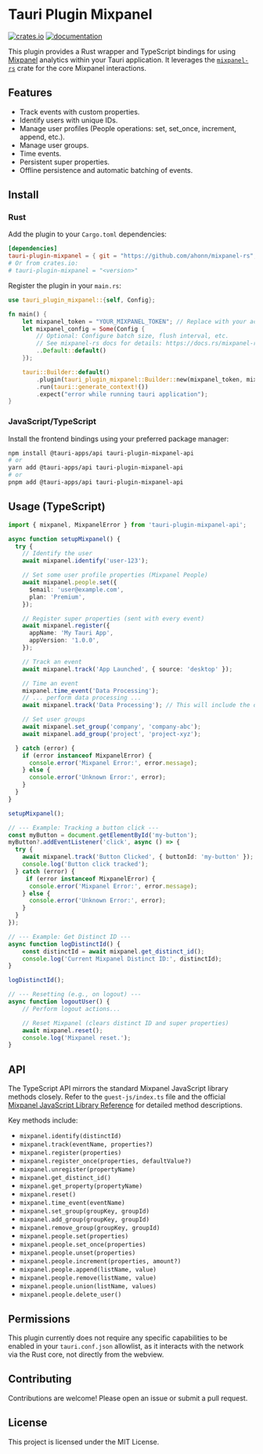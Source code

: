 # Tauri Plugin Mixpanel

[![crates.io](https://img.shields.io/crates/v/tauri-plugin-mixpanel.svg)](https://crates.io/crates/tauri-plugin-mixpanel)
[![documentation](https://docs.rs/tauri-plugin-mixpanel/badge.svg)](https://docs.rs/tauri-plugin-mixpanel)

This plugin provides a Rust wrapper and TypeScript bindings for using [Mixpanel](https://mixpanel.com/) analytics within your Tauri application. It leverages the [`mixpanel-rs`](https://github.com/ahonn/mixpanel-rs) crate for the core Mixpanel interactions.

## Features

*   Track events with custom properties.
*   Identify users with unique IDs.
*   Manage user profiles (People operations: set, set\_once, increment, append, etc.).
*   Manage user groups.
*   Time events.
*   Persistent super properties.
*   Offline persistence and automatic batching of events.

## Install

### Rust

Add the plugin to your `Cargo.toml` dependencies:

```toml
[dependencies]
tauri-plugin-mixpanel = { git = "https://github.com/ahonn/mixpanel-rs", branch = "main" }
# Or from crates.io:
# tauri-plugin-mixpanel = "<version>"
```

Register the plugin in your `main.rs`:

```rust
use tauri_plugin_mixpanel::{self, Config};

fn main() {
    let mixpanel_token = "YOUR_MIXPANEL_TOKEN"; // Replace with your actual token
    let mixpanel_config = Some(Config {
        // Optional: Configure batch size, flush interval, etc.
        // See mixpanel-rs docs for details: https://docs.rs/mixpanel-rs
        ..Default::default()
    });

    tauri::Builder::default()
        .plugin(tauri_plugin_mixpanel::Builder::new(mixpanel_token, mixpanel_config).build())
        .run(tauri::generate_context!())
        .expect("error while running tauri application");
}
```

### JavaScript/TypeScript

Install the frontend bindings using your preferred package manager:

```bash
npm install @tauri-apps/api tauri-plugin-mixpanel-api
# or
yarn add @tauri-apps/api tauri-plugin-mixpanel-api
# or
pnpm add @tauri-apps/api tauri-plugin-mixpanel-api
```

## Usage (TypeScript)

```typescript
import { mixpanel, MixpanelError } from 'tauri-plugin-mixpanel-api';

async function setupMixpanel() {
  try {
    // Identify the user
    await mixpanel.identify('user-123');

    // Set some user profile properties (Mixpanel People)
    await mixpanel.people.set({
      $email: 'user@example.com',
      plan: 'Premium',
    });

    // Register super properties (sent with every event)
    await mixpanel.register({
      appName: 'My Tauri App',
      appVersion: '1.0.0',
    });

    // Track an event
    await mixpanel.track('App Launched', { source: 'desktop' });

    // Time an event
    mixpanel.time_event('Data Processing');
    // ... perform data processing ...
    await mixpanel.track('Data Processing'); // This will include the duration

    // Set user groups
    await mixpanel.set_group('company', 'company-abc');
    await mixpanel.add_group('project', 'project-xyz');

  } catch (error) {
    if (error instanceof MixpanelError) {
      console.error('Mixpanel Error:', error.message);
    } else {
      console.error('Unknown Error:', error);
    }
  }
}

setupMixpanel();

// --- Example: Tracking a button click ---
const myButton = document.getElementById('my-button');
myButton?.addEventListener('click', async () => {
  try {
    await mixpanel.track('Button Clicked', { buttonId: 'my-button' });
    console.log('Button click tracked');
  } catch (error) {
     if (error instanceof MixpanelError) {
      console.error('Mixpanel Error:', error.message);
    } else {
      console.error('Unknown Error:', error);
    }
  }
});

// --- Example: Get Distinct ID ---
async function logDistinctId() {
    const distinctId = await mixpanel.get_distinct_id();
    console.log('Current Mixpanel Distinct ID:', distinctId);
}

logDistinctId();

// --- Resetting (e.g., on logout) ---
async function logoutUser() {
    // Perform logout actions...

    // Reset Mixpanel (clears distinct ID and super properties)
    await mixpanel.reset();
    console.log('Mixpanel reset.');
}

```

## API

The TypeScript API mirrors the standard Mixpanel JavaScript library methods closely. Refer to the `guest-js/index.ts` file and the official [Mixpanel JavaScript Library Reference](https://developer.mixpanel.com/docs/javascript) for detailed method descriptions.

Key methods include:

*   `mixpanel.identify(distinctId)`
*   `mixpanel.track(eventName, properties?)`
*   `mixpanel.register(properties)`
*   `mixpanel.register_once(properties, defaultValue?)`
*   `mixpanel.unregister(propertyName)`
*   `mixpanel.get_distinct_id()`
*   `mixpanel.get_property(propertyName)`
*   `mixpanel.reset()`
*   `mixpanel.time_event(eventName)`
*   `mixpanel.set_group(groupKey, groupId)`
*   `mixpanel.add_group(groupKey, groupId)`
*   `mixpanel.remove_group(groupKey, groupId)`
*   `mixpanel.people.set(properties)`
*   `mixpanel.people.set_once(properties)`
*   `mixpanel.people.unset(properties)`
*   `mixpanel.people.increment(properties, amount?)`
*   `mixpanel.people.append(listName, value)`
*   `mixpanel.people.remove(listName, value)`
*   `mixpanel.people.union(listName, values)`
*   `mixpanel.people.delete_user()`

## Permissions

This plugin currently does not require any specific capabilities to be enabled in your `tauri.conf.json` allowlist, as it interacts with the network via the Rust core, not directly from the webview.

## Contributing

Contributions are welcome! Please open an issue or submit a pull request.

## License

This project is licensed under the MIT License.
